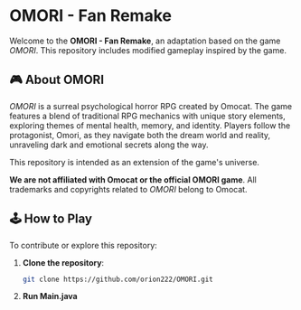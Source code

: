 # OMORI - Fan Remake

Welcome to the **OMORI - Fan Remake**, an adaptation based on the game *OMORI*. This repository includes modified gameplay inspired by the game.

## 🎮 About OMORI

*OMORI* is a surreal psychological horror RPG created by Omocat. The game features a blend of traditional RPG mechanics with unique story elements, exploring themes of mental health, memory, and identity. Players follow the protagonist, Omori, as they navigate both the dream world and reality, unraveling dark and emotional secrets along the way.

This repository is intended as an extension of the game's universe.

**We are not affiliated with Omocat or the official OMORI game**. All trademarks and copyrights related to *OMORI* belong to Omocat.

## 🕹️ How to Play
To contribute or explore this repository:

1. **Clone the repository**:
    ```bash
    git clone https://github.com/orion222/OMORI.git
    ```
2. **Run Main.java**
